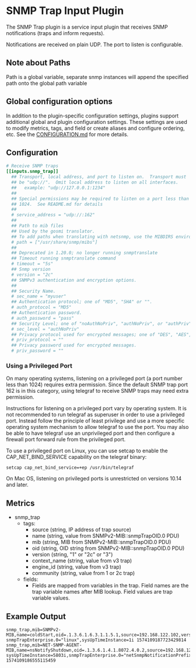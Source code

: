 # SNMP Trap Input Plugin

The SNMP Trap plugin is a service input plugin that receives SNMP
notifications (traps and inform requests).

Notifications are received on plain UDP. The port to listen is
configurable.

## Note about Paths

Path is a global variable, separate snmp instances will append the specified
path onto the global path variable

## Global configuration options <!-- @/docs/includes/plugin_config.md -->

In addition to the plugin-specific configuration settings, plugins support
additional global and plugin configuration settings. These settings are used to
modify metrics, tags, and field or create aliases and configure ordering, etc.
See the [CONFIGURATION.md][CONFIGURATION.md] for more details.

[CONFIGURATION.md]: ../../../docs/CONFIGURATION.md#plugins

## Configuration

```toml @sample.conf
# Receive SNMP traps
[[inputs.snmp_trap]]
  ## Transport, local address, and port to listen on.  Transport must
  ## be "udp://".  Omit local address to listen on all interfaces.
  ##   example: "udp://127.0.0.1:1234"
  ##
  ## Special permissions may be required to listen on a port less than
  ## 1024.  See README.md for details
  ##
  # service_address = "udp://:162"
  ##
  ## Path to mib files
  ## Used by the gosmi translator.
  ## To add paths when translating with netsnmp, use the MIBDIRS environment variable
  # path = ["/usr/share/snmp/mibs"]
  ##
  ## Deprecated in 1.20.0; no longer running snmptranslate
  ## Timeout running snmptranslate command
  # timeout = "5s"
  ## Snmp version
  # version = "2c"
  ## SNMPv3 authentication and encryption options.
  ##
  ## Security Name.
  # sec_name = "myuser"
  ## Authentication protocol; one of "MD5", "SHA" or "".
  # auth_protocol = "MD5"
  ## Authentication password.
  # auth_password = "pass"
  ## Security Level; one of "noAuthNoPriv", "authNoPriv", or "authPriv".
  # sec_level = "authNoPriv"
  ## Privacy protocol used for encrypted messages; one of "DES", "AES", "AES192", "AES192C", "AES256", "AES256C" or "".
  # priv_protocol = ""
  ## Privacy password used for encrypted messages.
  # priv_password = ""
```

### Using a Privileged Port

On many operating systems, listening on a privileged port (a port
number less than 1024) requires extra permission.  Since the default
SNMP trap port 162 is in this category, using telegraf to receive SNMP
traps may need extra permission.

Instructions for listening on a privileged port vary by operating
system. It is not recommended to run telegraf as superuser in order to
use a privileged port. Instead follow the principle of least privilege
and use a more specific operating system mechanism to allow telegraf to
use the port.  You may also be able to have telegraf use an
unprivileged port and then configure a firewall port forward rule from
the privileged port.

To use a privileged port on Linux, you can use setcap to enable the
CAP_NET_BIND_SERVICE capability on the telegraf binary:

```shell
setcap cap_net_bind_service=+ep /usr/bin/telegraf
```

On Mac OS, listening on privileged ports is unrestricted on versions
10.14 and later.

## Metrics

- snmp_trap
  - tags:
    - source (string, IP address of trap source)
    - name (string, value from SNMPv2-MIB::snmpTrapOID.0 PDU)
    - mib (string, MIB from SNMPv2-MIB::snmpTrapOID.0 PDU)
    - oid (string, OID string from SNMPv2-MIB::snmpTrapOID.0 PDU)
    - version (string, "1" or "2c" or "3")
    - context_name (string, value from v3 trap)
    - engine_id (string, value from v3 trap)
    - community (string, value from 1 or 2c trap)
  - fields:
    - Fields are mapped from variables in the trap. Field names are
      the trap variable names after MIB lookup. Field values are trap
      variable values.

## Example Output

```shell
snmp_trap,mib=SNMPv2-MIB,name=coldStart,oid=.1.3.6.1.6.3.1.1.5.1,source=192.168.122.102,version=2c,community=public snmpTrapEnterprise.0="linux",sysUpTimeInstance=1i 1574109187723429814
snmp_trap,mib=NET-SNMP-AGENT-MIB,name=nsNotifyShutdown,oid=.1.3.6.1.4.1.8072.4.0.2,source=192.168.122.102,version=2c,community=public sysUpTimeInstance=5803i,snmpTrapEnterprise.0="netSnmpNotificationPrefix" 1574109186555115459
```

[net-snmp]: http://www.net-snmp.org/
[man snmpcmd]: http://net-snmp.sourceforge.net/docs/man/snmpcmd.html#lbAK
